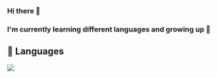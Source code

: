 ### Hi there 👋
### I'm currently learning different languages and growing up 🌱

## 💪 Languages 
<img src="https://img.shields.io/badge/Android-3DDC84?style=flat-square&logo=Android&logoColor=white"/> 

<!--
**Ga-Long/Ga-Long** is a ✨ _special_ ✨ repository because its `README.md` (this file) appears on your GitHub profile.

Here are some ideas to get you started:

- 🔭 I’m currently working on ...
- 🌱 I’m currently learning ...
- 👯 I’m looking to collaborate on ...
- 🤔 I’m looking for help with ...
- 💬 Ask me about ...
- 📫 How to reach me: ...
- 😄 Pronouns: ...
- ⚡ Fun fact: ...
--> 
